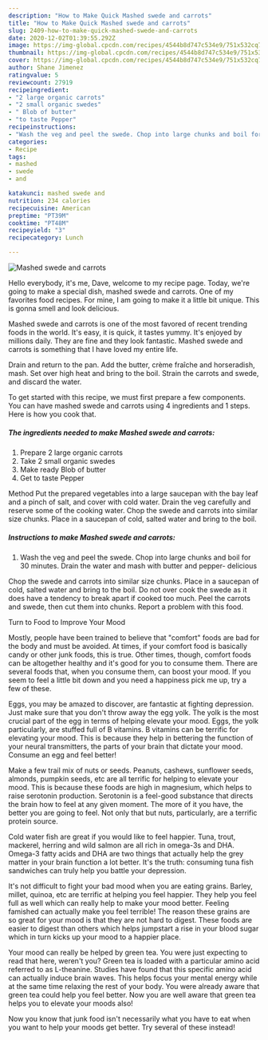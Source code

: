 ```yaml
---
description: "How to Make Quick Mashed swede and carrots"
title: "How to Make Quick Mashed swede and carrots"
slug: 2409-how-to-make-quick-mashed-swede-and-carrots
date: 2020-12-02T01:39:55.292Z
image: https://img-global.cpcdn.com/recipes/4544b8d747c534e9/751x532cq70/mashed-swede-and-carrots-recipe-main-photo.jpg
thumbnail: https://img-global.cpcdn.com/recipes/4544b8d747c534e9/751x532cq70/mashed-swede-and-carrots-recipe-main-photo.jpg
cover: https://img-global.cpcdn.com/recipes/4544b8d747c534e9/751x532cq70/mashed-swede-and-carrots-recipe-main-photo.jpg
author: Shane Jimenez
ratingvalue: 5
reviewcount: 27919
recipeingredient:
- "2 large organic carrots"
- "2 small organic swedes"
- " Blob of butter"
- "to taste Pepper"
recipeinstructions:
- "Wash the veg and peel the swede. Chop into large chunks and boil for 30 minutes. Drain the water and mash with butter and pepper- delicious"
categories:
- Recipe
tags:
- mashed
- swede
- and

katakunci: mashed swede and 
nutrition: 234 calories
recipecuisine: American
preptime: "PT39M"
cooktime: "PT48M"
recipeyield: "3"
recipecategory: Lunch

---
```



![Mashed swede and carrots](https://img-global.cpcdn.com/recipes/4544b8d747c534e9/751x532cq70/mashed-swede-and-carrots-recipe-main-photo.jpg)

Hello everybody, it's me, Dave, welcome to my recipe page. Today, we're going to make a special dish, mashed swede and carrots. One of my favorites food recipes. For mine, I am going to make it a little bit unique. This is gonna smell and look delicious.

Mashed swede and carrots is one of the most favored of recent trending foods in the world. It's easy, it is quick, it tastes yummy. It's enjoyed by millions daily. They are fine and they look fantastic. Mashed swede and carrots is something that I have loved my entire life.

Drain and return to the pan. Add the butter, crème fraîche and horseradish, mash. Set over high heat and bring to the boil. Strain the carrots and swede, and discard the water.


To get started with this recipe, we must first prepare a few components. You can have mashed swede and carrots using 4 ingredients and 1 steps. Here is how you cook that.

<!--inarticleads1-->

##### The ingredients needed to make Mashed swede and carrots:

1. Prepare 2 large organic carrots
1. Take 2 small organic swedes
1. Make ready  Blob of butter
1. Get to taste Pepper


Method Put the prepared vegetables into a large saucepan with the bay leaf and a pinch of salt, and cover with cold water. Drain the veg carefully and reserve some of the cooking water. Chop the swede and carrots into similar size chunks. Place in a saucepan of cold, salted water and bring to the boil. 

<!--inarticleads2-->

##### Instructions to make Mashed swede and carrots:

1. Wash the veg and peel the swede. Chop into large chunks and boil for 30 minutes. Drain the water and mash with butter and pepper- delicious


Chop the swede and carrots into similar size chunks. Place in a saucepan of cold, salted water and bring to the boil. Do not over cook the swede as it does have a tendency to break apart if cooked too much. Peel the carrots and swede, then cut them into chunks. Report a problem with this food. 

Turn to Food to Improve Your Mood


Mostly, people have been trained to believe that "comfort" foods are bad for the body and must be avoided. At times, if your comfort food is basically candy or other junk foods, this is true. Other times, though, comfort foods can be altogether healthy and it's good for you to consume them. There are several foods that, when you consume them, can boost your mood. If you seem to feel a little bit down and you need a happiness pick me up, try a few of these.

Eggs, you may be amazed to discover, are fantastic at fighting depression. Just make sure that you don't throw away the egg yolk. The yolk is the most crucial part of the egg in terms of helping elevate your mood. Eggs, the yolk particularly, are stuffed full of B vitamins. B vitamins can be terrific for elevating your mood. This is because they help in bettering the function of your neural transmitters, the parts of your brain that dictate your mood. Consume an egg and feel better!

Make a few trail mix of nuts or seeds. Peanuts, cashews, sunflower seeds, almonds, pumpkin seeds, etc are all terrific for helping to elevate your mood. This is because these foods are high in magnesium, which helps to raise serotonin production. Serotonin is a feel-good substance that directs the brain how to feel at any given moment. The more of it you have, the better you are going to feel. Not only that but nuts, particularly, are a terrific protein source.

Cold water fish are great if you would like to feel happier. Tuna, trout, mackerel, herring and wild salmon are all rich in omega-3s and DHA. Omega-3 fatty acids and DHA are two things that actually help the grey matter in your brain function a lot better. It's the truth: consuming tuna fish sandwiches can truly help you battle your depression. 

It's not difficult to fight your bad mood when you are eating grains. Barley, millet, quinoa, etc are terrific at helping you feel happier. They help you feel full as well which can really help to make your mood better. Feeling famished can actually make you feel terrible! The reason these grains are so great for your mood is that they are not hard to digest. These foods are easier to digest than others which helps jumpstart a rise in your blood sugar which in turn kicks up your mood to a happier place.

Your mood can really be helped by green tea. You were just expecting to read that here, weren't you? Green tea is loaded with a particular amino acid referred to as L-theanine. Studies have found that this specific amino acid can actually induce brain waves. This helps focus your mental energy while at the same time relaxing the rest of your body. You were already aware that green tea could help you feel better. Now you are well aware that green tea helps you to elevate your moods also!

Now you know that junk food isn't necessarily what you have to eat when you want to help your moods get better. Try several of these instead!

